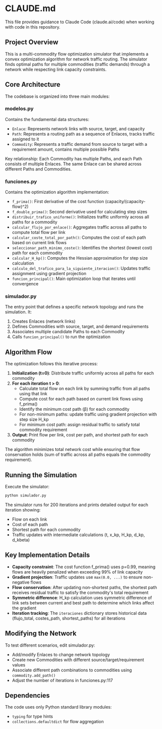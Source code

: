 # CLAUDE.md

This file provides guidance to Claude Code (claude.ai/code) when working with code in this repository.

## Project Overview

This is a multi-commodity flow optimization simulator that implements a convex optimization algorithm for network traffic routing. The simulator finds optimal paths for multiple commodities (traffic demands) through a network while respecting link capacity constraints.

## Core Architecture

The codebase is organized into three main modules:

### modelos.py
Contains the fundamental data structures:
- `Enlace`: Represents network links with source, target, and capacity
- `Path`: Represents a routing path as a sequence of Enlaces, tracks traffic assigned to it
- `Commodity`: Represents a traffic demand from source to target with a requirement amount, contains multiple possible Paths

Key relationship: Each Commodity has multiple Paths, and each Path consists of multiple Enlaces. The same Enlace can be shared across different Paths and Commodities.

### funciones.py
Contains the optimization algorithm implementation:
- `f_prima()`: First derivative of the cost function (capacity/(capacity-flow)^2)
- `f_double_prima()`: Second derivative used for calculating step sizes
- `distribuir_trafico_uniforme()`: Initializes traffic uniformly across all paths for a commodity
- `calcular_flujo_por_enlace()`: Aggregates traffic across all paths to compute total flow per link
- `calcular_coste_total_por_path()`: Computes the cost of each path based on current link flows
- `seleccionar_path_minimo_coste()`: Identifies the shortest (lowest cost) path for each commodity
- `calcular_H_kp()`: Computes the Hessian approximation for step size calculation
- `calculo_del_trafico_para_la_siguiente_iteracion()`: Updates traffic assignment using gradient projection
- `funcion_principal()`: Main optimization loop that iterates until convergence

### simulador.py
The entry point that defines a specific network topology and runs the simulation. It:
1. Creates Enlaces (network links)
2. Defines Commodities with source, target, and demand requirements
3. Associates multiple candidate Paths to each Commodity
4. Calls `funcion_principal()` to run the optimization

## Algorithm Flow

The optimization follows this iterative process:

1. **Initialization (t=0)**: Distribute traffic uniformly across all paths for each commodity
2. **For each iteration t > 0**:
   - Calculate total flow on each link by summing traffic from all paths using that link
   - Compute cost for each path based on current link flows using f_prima()
   - Identify the minimum cost path (β) for each commodity
   - For non-minimum paths: update traffic using gradient projection with step size H_kp
   - For minimum cost path: assign residual traffic to satisfy total commodity requirement
3. **Output**: Print flow per link, cost per path, and shortest path for each commodity

The algorithm minimizes total network cost while ensuring that flow conservation holds (sum of traffic across all paths equals the commodity requirement).

## Running the Simulation

Execute the simulator:
```bash
python simulador.py
```

The simulator runs for 200 iterations and prints detailed output for each iteration showing:
- Flow on each link
- Cost of each path
- Shortest path for each commodity
- Traffic updates with intermediate calculations (t, x_kp, H_kp, d_kp, d_kbeta)

## Key Implementation Details

- **Capacity constraint**: The cost function f_prima() uses p=0.99, meaning flows are heavily penalized when exceeding 99% of link capacity
- **Gradient projection**: Traffic updates use `max(0.0, ...)` to ensure non-negative flows
- **Flow conservation**: After updating non-shortest paths, the shortest path receives residual traffic to satisfy the commodity's total requirement
- **Symmetric difference**: H_kp calculation uses symmetric difference of link sets between current and best path to determine which links affect the gradient
- **Iteration tracking**: The `iteraciones` dictionary stores historical data (flujo_total, costes_path, shortest_paths) for all iterations

## Modifying the Network

To test different scenarios, edit simulador.py:
- Add/modify Enlaces to change network topology
- Create new Commodities with different source/target/requirement values
- Associate different path combinations to commodities using `commodity.add_path()`
- Adjust the number of iterations in funciones.py:117

## Dependencies

The code uses only Python standard library modules:
- `typing` for type hints
- `collections.defaultdict` for flow aggregation
